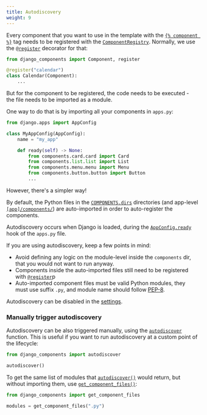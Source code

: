 ```yaml
---
title: Autodiscovery
weight: 9
---
```


Every component that you want to use in the template with the [`{% component %}`](django_components.templateags.component_tags)
tag needs to be registered with the [`ComponentRegistry`](django_components.component_registry.ComponentRegistry).
Normally, we use the [`@register`](django_components.component_registry.register) decorator for that:

```python
from django_components import Component, register

@register("calendar")
class Calendar(Component):
    ...
```

But for the component to be registered, the code needs to be executed - the file needs to be imported as a module.

One way to do that is by importing all your components in `apps.py`:

```python
from django.apps import AppConfig

class MyAppConfig(AppConfig):
    name = "my_app"

    def ready(self) -> None:
        from components.card.card import Card
        from components.list.list import List
        from components.menu.menu import Menu
        from components.button.button import Button
        ...
```

However, there's a simpler way!

By default, the Python files in the [`COMPONENTS.dirs`](django_components.app_settings.ComponentsSettings.dirs) directories (and app-level [`[app]/components/`](django_components.app_settings.ComponentsSettings.app_dirs)) are auto-imported in order to auto-register the components.

Autodiscovery occurs when Django is loaded, during the [`AppConfig.ready`](https://docs.djangoproject.com/en/5.1/ref/applications/#django.apps.AppConfig.ready)
hook of the `apps.py` file.

If you are using autodiscovery, keep a few points in mind:

- Avoid defining any logic on the module-level inside the `components` dir, that you would not want to run anyway.
- Components inside the auto-imported files still need to be registered with [`@register`](django_components.component_registry.register)p
- Auto-imported component files must be valid Python modules, they must use suffix `.py`, and module name should follow [PEP-8](https://peps.python.org/pep-0008/#package-and-module-names).

Autodiscovery can be disabled in the [settings](django_components.app_settings.ComponentsSettings.autodiscovery).

### Manually trigger autodiscovery

Autodiscovery can be also triggered manually, using the [`autodiscover`](django_components.autodiscovery.autodiscover) function. This is useful if you want to run autodiscovery at a custom point of the lifecycle:

```python
from django_components import autodiscover

autodiscover()
```

To get the same list of modules that [`autodiscover()`](../../../reference/api#django_components.autodiscover) would return,
but without importing them, use [`get_component_files()`](../../../reference/api#django_components.get_component_files):

```python
from django_components import get_component_files

modules = get_component_files(".py")
```
